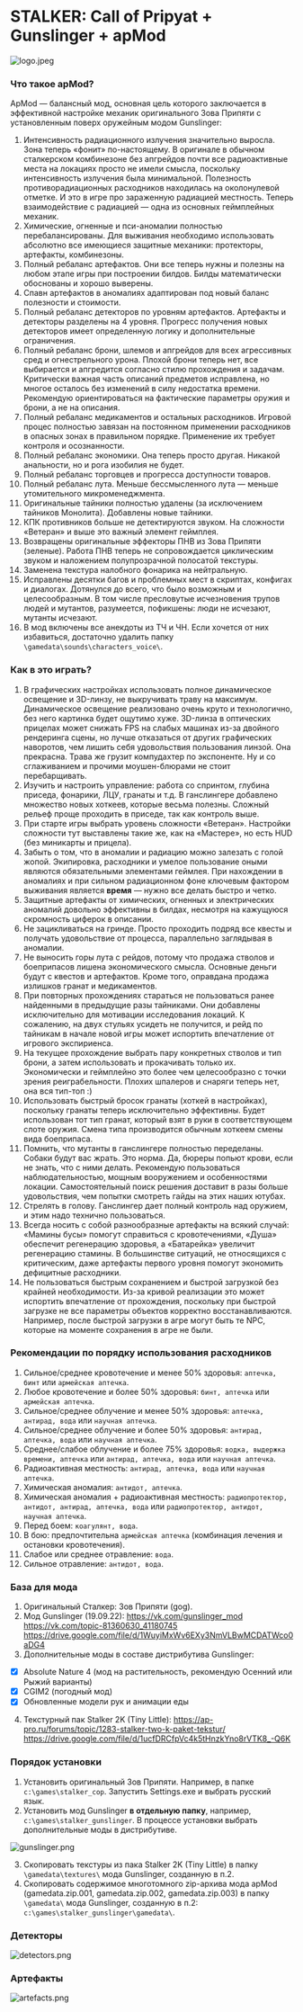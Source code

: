 # STALKER: Call of Pripyat + Gunslinger + apMod
![logo.jpeg](/readme/logo.jpeg)

### Что такое apMod?

ApMod — балансный мод, основная цель которого заключается в эффективной настройке механик оригинального Зова Припяти с установленным поверх оружейным модом Gunslinger:
1. Интенсивность радиационного излучения значительно выросла. Зона теперь «фонит» по-настоящему. В оригинале в обычном сталкерском комбинезоне без апгрейдов почти все радиоактивные места на локациях просто не имели смысла, поскольку интенсивность излучения была минимальной. Полезность противорадиационных расходников находилась на околонулевой отметке. И это в игре про зараженную радиацией местность. Теперь взаимодействие с радиацией — одна из основных геймплейных механик.
2. Химические, огненные и пси-аномалии полностью перебалансированы. Для выживания необходимо использовать абсолютно все имеющиеся защитные механики: протекторы, артефакты, комбинезоны.
3. Полный ребаланс артефактов. Они все теперь нужны и полезны на любом этапе игры при построении билдов. Билды математически обоснованы и хорошо выверены.
4. Спавн артефактов в аномалиях адаптирован под новый баланс полезности и стоимости.
5. Полный ребаланс детекторов по уровням артефактов. Артефакты и детекторы разделены на 4 уровня. Прогресс получения новых детекторов имеет определенную логику и дополнительные ограничения.
6. Полный ребаланс брони, шлемов и апгрейдов для всех агрессивных сред и огнестрельного урона. Плохой брони теперь нет, все выбирается и апгредится согласно стилю прохождения и задачам. Критически важная часть описаний предметов исправлена, но многое осталось без изменений в силу недостатка времени. Рекомендую ориентироваться на фактические параметры оружия и брони, а не на описания.
7. Полный ребаланс медикаментов и остальных расходников. Игровой процес полностью завязан на постоянном применении расходников в опасных зонах в правильном порядке. Применение их требует контроля и осознанности.
8. Полный ребаланс экономики. Она теперь просто другая. Никакой анальности, но и рога изобилия не будет.
9. Полный ребаланс торговцев и прогресса доступности товаров.
10. Полный ребаланс лута. Меньше бессмысленного лута — меньше утомительного микроменеджмента.
11. Оригинальные тайники полностью удалены (за исключением тайников Монолита). Добавлены новые тайники.
12. КПК противников больше не детектируются звуком. На сложности «Ветеран» и выше это важный элемент геймплея.
13. Возвращены оригинальные эффекторы ПНВ из Зова Припяти (зеленые). Работа ПНВ теперь не сопровождается циклическим звуком и наложением полупрозрачной полосатой текстуры.
14. Заменена текстура налобного фонарика на нейтральную.
15. Исправлены десятки багов и проблемных мест в скриптах, конфигах и диалогах. Дотянулся до всего, что было возможным и целесообразным. В том числе пресловутые исчезновения трупов людей и мутантов, разумеется, пофикшены: люди не исчезают, мутанты исчезают.
16. В мод включены все анекдоты из ТЧ и ЧН. Если хочется от них избавиться, достаточно удалить папку `\gamedata\sounds\characters_voice\`.

### Как в это играть?
1. В графических настройках использовать полное динамическое освещение и 3D-линзу, не выкручивать траву на максимум. Динамическое освещение реализовано очень круто и технологично, без него картинка будет ощутимо хуже. 3D-линза в оптических прицелах может снижать FPS на слабых машинах из-за двойного рендеринга сцены, но лучше отказаться от других графических наворотов, чем лишить себя удовольствия пользования линзой. Она прекрасна. Трава же грузит компудахтер по экспоненте. Ну и со сглаживанием и прочими моушен-блюрами не стоит перебарщивать.
2. Изучить и настроить управление: работа со спринтом, глубина приседа, фонарики, ЛЦУ, гранаты и т.д. В ганслингере добавлено множество новых хоткеев, которые весьма полезны. Сложный рельеф проще проходить в приседе, так как контроль выше.
3. При старте игры выбрать уровень сложности «Ветеран». Настройки сложности тут выставлены такие же, как на «Мастере», но есть HUD (без миникарты и прицела).
4. Забыть о том, что в аномалии и радиацию можно залезать с голой жопой. Экипировка, расходники и умелое пользование оными являются обязательными элементами геймлея. При нахождении в аномалиях и при сильном радиационном фоне ключевым фактором выживания является **время** — нужно все делать быстро и четко.
5. Защитные артефакты от химических, огненных и электрических аномалий довольно эффективны в билдах, несмотря на кажущуюся скромность циферок в описании.
6. Не зацикливаться на гринде. Просто проходить подряд все квесты и получать удовольствие от процесса, параллельно заглядывая в аномалии.
7. Не выносить горы лута с рейдов, потому что продажа стволов и боеприпасов лишена экономического смысла. Основные деньги будут с квестов и артефактов. Кроме того, оправдана продажа излишков гранат и медикаментов.
8. При повторных прохождениях стараться не пользоваться ранее найденными в предыдущие разы тайниками. Они добавлены исключительно для мотивации исследования локаций. К сожалению, на двух стульях усидеть не получится, и рейд по тайникам в начале новой игры может испортить впечатление от игрового экспириенса.
9. На текущее прохождение выбрать пару конкретных стволов и тип брони, а затем использовать и прокачивать только их. Экономически и геймплейно это более чем целесообразно с точки зрения реиграбельности. Плохих шпалеров и снаряги теперь нет, она вся тип-топ :)
10. Использовать быстрый бросок гранаты (хоткей в настройках), поскольку гранаты теперь исключительно эффективны. Будет использован тот тип гранат, который взят в руки в соответствующем слоте оружия. Смена типа производится обычным хоткеем смены вида боеприпаса.
11. Помнить, что мутанты в ганслингере полностью переделаны. Собаки будут вас жрать. Это норма. Да, бюреры попьют крови, если не знать, что с ними делать. Рекомендую пользоваться наблюдательностью, мощным вооружением и особенностями локации. Самостоятельный поиск решения доставит в разы больше удовольствия, чем попытки смотреть гайды на этих наших ютубах.
12. Стрелять в голову. Ганслингер дает полный контроль над оружием, и этим надо технично пользоваться.
13. Всегда носить с собой разнообразные артефакты на всякий случай: «Мамины бусы» помогут справиться с кровотечениями, «Душа» обеспечит регенерацию здоровья, а «Батарейка» увеличит регенерацию стамины. В большинстве ситуаций, не относящихся с критическим, даже артефакты первого уровня помогут экономить дефицитные расходники.
14. Не пользоваться быстрым сохранением и быстрой загрузкой без крайней необходимости. Из-за кривой реализации это может испортить впечатление от прохождения, поскольку при быстрой загрузке не все параметры объектов корректно восстанавливаются. Например, после быстрой загрузки в агре могут быть те NPC, которые на моменте сохранения в агре не были.

### Рекомендации по порядку использования расходников
1. Сильное/среднее кровотечение и менее 50% здоровья: `аптечка, бинт` или `армейская аптечка`.
2. Любое кровотечение и более 50% здоровья: `бинт, аптечка` или `армейская аптечка`.
3. Сильное/среднее облучение и менее 50% здоровья: `аптечка, антирад, вода` или `научная аптечка`.
4. Сильное/среднее облучение и более 50% здоровья: `антирад, аптечка, вода` или `научная аптечка`.
5. Среднее/слабое облучение и более 75% здоровья: `водка, выдержка времени, аптечка` или `антирад, аптечка, вода` или `научная аптечка`.
6. Радиоактивная местность: `антирад, аптечка, вода` или `научная аптечка`.
7. Химическая аномалия: `антидот, аптечка`.
8. Химическая аномалия + радиоактивная местность: `радиопротектор, антидот, антирад, аптечка, вода` или `радиопротектор, антидот, научная аптечка`.
9. Перед боем: `коагулянт, вода`.
10. В бою: предпочтительна `армейская аптечка` (комбинация лечения и остановки кровотечения).
11. Слабое или среднее отравление: `вода`.
12. Сильное отравление: `антидот, вода`.

### База для мода
1. Оригинальный Сталкер: Зов Припяти (gog).
2. Мод Gunslinger (19.09.22):
https://vk.com/gunslinger_mod
https://vk.com/topic-81360630_41180745
https://drive.google.com/file/d/1WuyiMxWv6EXy3NmVLBwMCDATWco0aDG4
3. Дополнительные моды в составе дистрибутива Gunslinger:
- [x] Absolute Nature 4 (мод на растительность, рекомендую Осенний или Рыжий варианты)
- [x] CGIM2 (погодный мод)
- [x] Обновленные модели рук и анимации еды

4. Текстурный пак Stalker 2K (Tiny Little):
https://ap-pro.ru/forums/topic/1283-stalker-two-k-paket-tekstur/
https://drive.google.com/file/d/1ucfDRCfpVc4k5tHnzkYno8rVTK8_-Q6K

### Порядок установки
1. Установить оригинальный Зов Припяти. Например, в папке `c:\games\stalker_cop`. Запустить Settings.exe и выбрать русский язык.
2. Установить мод Gunslinger **в отдельную папку**, например, `c:\games\stalker_gunslinger`. В процессе установки выбрать дополнительные моды в дистрибутиве.

![gunslinger.png](/readme/gunslinger.png)

3. Скопировать текстуры из пака Stalker 2K (Tiny Little) в папку `\gamedata\textures\` мода Gunslinger, созданную в п.2.
4. Скопировать содержимое многотомного zip-архива мода apMod (gamedata.zip.001, gamedata.zip.002, gamedata.zip.003) в папку `\gamedata\` мода Gunslinger, созданную в п.2: `c:\games\stalker_gunslinger\gamedata\`.

### Детекторы
![detectors.png](/readme/detectors.png)

### Артефакты
![artefacts.png](/readme/artefacts.png)
